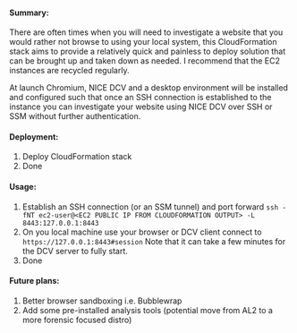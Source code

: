 #### Summary:

There are often times when you will need to investigate a website that you would rather not browse to using your local system, this CloudFormation stack aims to provide a relatively quick and painless to deploy solution that can be brought up and taken down as needed. I recommend that the EC2 instances are recycled regularly.

At launch Chromium, NICE DCV and a desktop environment will be installed and configured such that once an SSH connection is established to the instance you can investigate your website using NICE DCV over SSH or SSM without further authentication.

#### Deployment:

1. Deploy CloudFormation stack
2. Done

#### Usage:

1. Establish an SSH connection (or an SSM tunnel) and port forward `ssh -fNT ec2-user@<EC2 PUBLIC IP FROM CLOUDFORMATION OUTPUT> -L 8443:127.0.0.1:8443`
2. On you local machine use your browser or DCV client connect to `https://127.0.0.1:8443#session` Note that it can take a few minutes for the DCV server to fully start.
3. Done

#### Future plans:

1. Better browser sandboxing i.e. Bubblewrap
2. Add some pre-installed analysis tools (potential move from AL2 to a more forensic focused distro)
